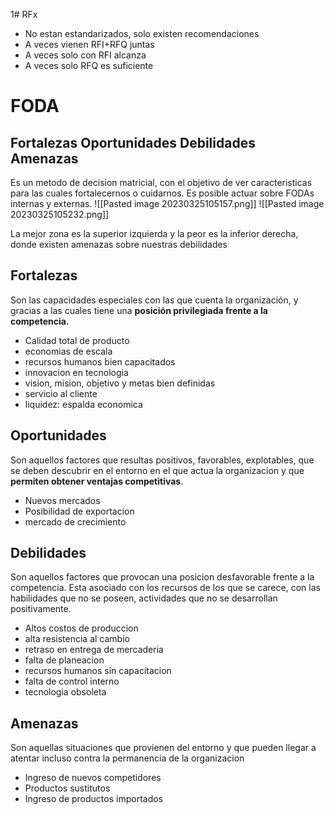 1# RFx

- No estan estandarizados, solo existen recomendaciones
- A veces vienen RFI+RFQ juntas
- A veces solo con RFI alcanza
- A veces solo RFQ es suficiente

# FODA

## Fortalezas Oportunidades Debilidades Amenazas

Es un metodo de decision matricial, con el objetivo de ver caracteristicas para las cuales fortalecernos o cuidarnos. Es posible actuar sobre FODAs internas y externas.
![[Pasted image 20230325105157.png]]
![[Pasted image 20230325105232.png]]

La mejor zona es la superior izquierda y la peor es la inferior derecha, donde existen amenazas sobre nuestras debilidades

## Fortalezas

Son las capacidades especiales con las que cuenta la organización, y gracias a las cuales tiene una **posición privilegiada frente a la competencia.**
- Calidad total de producto
- economias de escala
- recursos humanos bien capacitados
- innovacion en tecnologia
- vision, mision, objetivo y metas bien definidas
- servicio al cliente
- liquidez: espalda economica

## Oportunidades

Son aquellos factores que resultas positivos, favorables, explotables, que se deben descubrir en el entorno en el que actua la organizacion y que **permiten obtener ventajas competitivas**.
- Nuevos mercados
- Posibilidad de exportacion
- mercado de crecimiento

## Debilidades

Son aquellos factores que provocan una posicion desfavorable frente a la competencia. Esta asociado con los recursos de los que se carece, con las habilidades que no se poseen, actividades que no se desarrollan positivamente.
- Altos costos de produccion
- alta resistencia al cambio
- retraso en entrega de mercaderia
- falta de planeacion
- recursos humanos sin capacitacion
- falta de control interno
- tecnologia obsoleta

## Amenazas

Son aquellas situaciones que provienen del entorno y que pueden llegar a atentar incluso contra la permanencia de la organizacion
- Ingreso de nuevos competidores
- Productos sustitutos
- Ingreso de productos importados